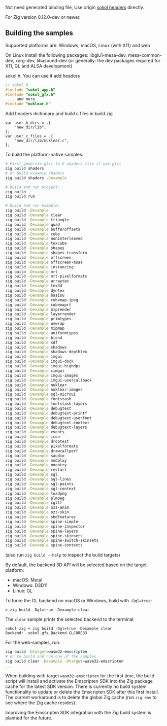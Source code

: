 Not need generated binding file, Use origin [sokol headers](https://github.com/floooh/sokol) directly.

For Zig version 0.12.0-dev or newer.

## Building the samples

Supported platforms are: Windows, macOS, Linux (with X11) and web

On Linux install the following packages: libglu1-mesa-dev, mesa-common-dev, xorg-dev, libasound-dev
(or generally: the dev packages required for X11, GL and ALSA development)

sokol.h: You can use it add headers
```c
// sokol.h
#include "sokol_app.h"
#include "sokol_gfx.h"
 ... and more
#include "nuklear.h"
```

Add headers dictionary and build c files in build.zig
```zig
var user_h_dirs = .{
    "new_dir/lib",
};
var user_c_files = .{
    "new_dir/lib/nuklear.c",
};
```

To build the platform-native samples:

```sh
# First generite glsl to h shaders file if use glsl
zig build shaders
# or build example shaders
zig build shaders -Dexample
```
```sh
# build and run project:
zig build
zig build run

# build and run example:
zig build -Dexample
zig build -Dexample clear
zig build -Dexample triangle
zig build -Dexample quad
zig build -Dexample bufferoffsets
zig build -Dexample cube
zig build -Dexample noninterleaved
zig build -Dexample texcube
zig build -Dexample shapes
zig build -Dexample shapes-transform
zig build -Dexample offscreen
zig build -Dexample offscreen-msaa
zig build -Dexample instancing
zig build -Dexample mrt
zig build -Dexample mrt-pixelformats
zig build -Dexample arraytex
zig build -Dexample tex3d
zig build -Dexample dyntex
zig build -Dexample basisu
zig build -Dexample cubemap-jpeg
zig build -Dexample cubemaprt
zig build -Dexample miprender
zig build -Dexample layerrender
zig build -Dexample primtypes
zig build -Dexample uvwrap
zig build -Dexample mipmap
zig build -Dexample uniformtypes
zig build -Dexample blend
zig build -Dexample sdf
zig build -Dexample shadows
zig build -Dexample shadows-depthtex
zig build -Dexample imgui
zig build -Dexample imgui-dock
zig build -Dexample imgui-highdpi
zig build -Dexample cimgui
zig build -Dexample imgui-images
zig build -Dexample imgui-usercallback
zig build -Dexample nuklear
zig build -Dexample nuklear-images
zig build -Dexample sgl-microui
zig build -Dexample fontstash
zig build -Dexample fontstash-layers
zig build -Dexample debugtext
zig build -Dexample debugtext-printf
zig build -Dexample debugtext-userfont
zig build -Dexample debugtext-context
zig build -Dexample debugtext-layers
zig build -Dexample events
zig build -Dexample icon
zig build -Dexample droptest
zig build -Dexample pixelformats
zig build -Dexample drawcallperf
zig build -Dexample saudio
zig build -Dexample modplay
zig build -Dexample noentry
zig build -Dexample restart
zig build -Dexample sgl
zig build -Dexample sgl-lines
zig build -Dexample sgl-points
zig build -Dexample sgl-context
zig build -Dexample loadpng
zig build -Dexample plmpeg
zig build -Dexample cgltf
zig build -Dexample ozz-anim
zig build -Dexample ozz-skin
zig build -Dexample shdfeatures
zig build -Dexample spine-simple
zig build -Dexample spine-inspector
zig build -Dexample spine-layers
zig build -Dexample spine-skinsets
zig build -Dexample spine-switch-skinsets
zig build -Dexample spine-contexts
```

(also run ```zig build --help``` to inspect the build targets)

By default, the backend 3D API will be selected based on the target platform:

- macOS: Metal
- Windows: D3D11
- Linux: GL

To force the GL backend on macOS or Windows, build with ```-Dgl=true```:

```
> zig build -Dgl=true -Dexample clear
```

The ```clear``` sample prints the selected backend to the terminal:

```
sokol-zig ➤ zig build -Dgl=true -Dexample clear
Backend: .sokol.gfx.Backend.GLCORE33
```

For the web-samples, run:

```sh
zig build -Dtarget=wasm32-emscripten
# or to build and run one of the samples
zig build clear -Dexample -Dtarget=wasm32-emscripten
...
```

When building with target `wasm32-emscripten` for the first time, the build script will
install and activate the Emscripten SDK into the Zig package cache for the latest SDK
version. There is currently no build system functionality to update or delete the Emscripten SDK
after this first install. The current workaround is to delete the global Zig cache
(run `zig env` to see where the Zig cache resides).

Improving the Emscripten SDK integration with the Zig build system is planned for the future.

